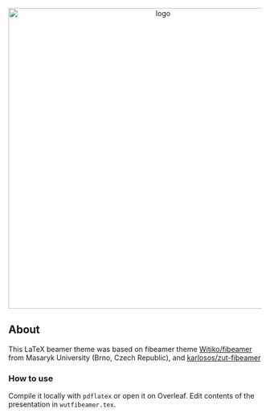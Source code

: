<p align="center">
    <img src="https://github.com/adam-kwiatkowski/wut-fibeamer/assets/22380943/c57b95c9-dfdd-4e42-990b-c7ec3f25cc12" width="600px" alt="logo"/>
</p>


## About

This LaTeX beamer theme was based on fibeamer theme [Witiko/fibeamer](https://github.com/Witiko/fibeamer) from Masaryk University (Brno, Czech Republic), and [karlosos/zut-fibeamer](https://github.com/karlosos/zut-fibeamer) 

### How to use

Compile it locally with `pdflatex` or open it on Overleaf. Edit contents of the presentation in `wutfibeamer.tex`.
